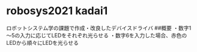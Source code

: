 # robosys2021 kadai1
ロボットシステム学の課題で作成・改良したデバイスドライバ
##概要
・数字1～5の入力に応じてLEDをそれぞれ光らせる
・数字6を入力した場合、赤色のLEDから順々にLEDを光らせる
